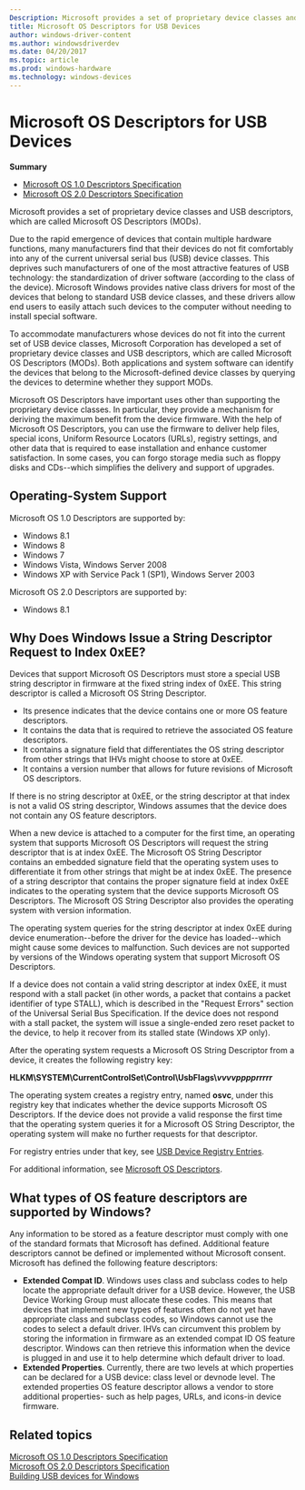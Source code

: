 ```yaml
---
Description: Microsoft provides a set of proprietary device classes and USB descriptors, which are called Microsoft OS Descriptors (MODs).
title: Microsoft OS Descriptors for USB Devices
author: windows-driver-content
ms.author: windowsdriverdev
ms.date: 04/20/2017
ms.topic: article
ms.prod: windows-hardware
ms.technology: windows-devices
---
```


# Microsoft OS Descriptors for USB Devices


**Summary**

-   [Microsoft OS 1.0 Descriptors Specification](http://go.microsoft.com/fwlink/p/?linkid=617154)
-   [Microsoft OS 2.0 Descriptors Specification](http://go.microsoft.com/fwlink/p/?linkid=306681)

Microsoft provides a set of proprietary device classes and USB descriptors, which are called Microsoft OS Descriptors (MODs).




Due to the rapid emergence of devices that contain multiple hardware functions, many manufacturers find that their devices do not fit comfortably into any of the current universal serial bus (USB) device classes. This deprives such manufacturers of one of the most attractive features of USB technology: the standardization of driver software (according to the class of the device). Microsoft Windows provides native class drivers for most of the devices that belong to standard USB device classes, and these drivers allow end users to easily attach such devices to the computer without needing to install special software.

To accommodate manufacturers whose devices do not fit into the current set of USB device classes, Microsoft Corporation has developed a set of proprietary device classes and USB descriptors, which are called Microsoft OS Descriptors (MODs). Both applications and system software can identify the devices that belong to the Microsoft-defined device classes by querying the devices to determine whether they support MODs.

Microsoft OS Descriptors have important uses other than supporting the proprietary device classes. In particular, they provide a mechanism for deriving the maximum benefit from the device firmware. With the help of Microsoft OS Descriptors, you can use the firmware to deliver help files, special icons, Uniform Resource Locators (URLs), registry settings, and other data that is required to ease installation and enhance customer satisfaction. In some cases, you can forgo storage media such as floppy disks and CDs--which simplifies the delivery and support of upgrades.

## Operating-System Support


Microsoft OS 1.0 Descriptors are supported by:

-   Windows 8.1
-   Windows 8
-   Windows 7
-   Windows Vista, Windows Server 2008
-   Windows XP with Service Pack 1 (SP1), Windows Server 2003

Microsoft OS 2.0 Descriptors are supported by:

-   Windows 8.1

## Why Does Windows Issue a String Descriptor Request to Index 0xEE?


Devices that support Microsoft OS Descriptors must store a special USB string descriptor in firmware at the fixed string index of 0xEE. This string descriptor is called a Microsoft OS String Descriptor.

-   Its presence indicates that the device contains one or more OS feature descriptors.
-   It contains the data that is required to retrieve the associated OS feature descriptors.
-   It contains a signature field that differentiates the OS string descriptor from other strings that IHVs might choose to store at 0xEE.
-   It contains a version number that allows for future revisions of Microsoft OS descriptors.

If there is no string descriptor at 0xEE, or the string descriptor at that index is not a valid OS string descriptor, Windows assumes that the device does not contain any OS feature descriptors.

When a new device is attached to a computer for the first time, an operating system that supports Microsoft OS Descriptors will request the string descriptor that is at index 0xEE. The Microsoft OS String Descriptor contains an embedded signature field that the operating system uses to differentiate it from other strings that might be at index 0xEE. The presence of a string descriptor that contains the proper signature field at index 0xEE indicates to the operating system that the device supports Microsoft OS Descriptors. The Microsoft OS String Descriptor also provides the operating system with version information.

The operating system queries for the string descriptor at index 0xEE during device enumeration--before the driver for the device has loaded--which might cause some devices to malfunction. Such devices are not supported by versions of the Windows operating system that support Microsoft OS Descriptors.

If a device does not contain a valid string descriptor at index 0xEE, it must respond with a stall packet (in other words, a packet that contains a packet identifier of type STALL), which is described in the "Request Errors" section of the Universal Serial Bus Specification. If the device does not respond with a stall packet, the system will issue a single-ended zero reset packet to the device, to help it recover from its stalled state (Windows XP only).

After the operating system requests a Microsoft OS String Descriptor from a device, it creates the following registry key:

**HLKM\\SYSTEM\\CurrentControlSet\\Control\\UsbFlags\\*vvvvpppprrrrr***

The operating system creates a registry entry, named **osvc**, under this registry key that indicates whether the device supports Microsoft OS Descriptors. If the device does not provide a valid response the first time that the operating system queries it for a Microsoft OS String Descriptor, the operating system will make no further requests for that descriptor.

For registry entries under that key, see [USB Device Registry Entries](usb-device-specific-registry-settings.md).

For additional information, see [Microsoft OS Descriptors](http://go.microsoft.com/fwlink/p/?linkid=617154).

## <a href="" id="osfeatures"></a>What types of OS feature descriptors are supported by Windows?


Any information to be stored as a feature descriptor must comply with one of the standard formats that Microsoft has defined. Additional feature descriptors cannot be defined or implemented without Microsoft consent. Microsoft has defined the following feature descriptors:

-   **Extended Compat ID**. Windows uses class and subclass codes to help locate the appropriate default driver for a USB device. However, the USB Device Working Group must allocate these codes. This means that devices that implement new types of features often do not yet have appropriate class and subclass codes, so Windows cannot use the codes to select a default driver. IHVs can circumvent this problem by storing the information in firmware as an extended compat ID OS feature descriptor. Windows can then retrieve this information when the device is plugged in and use it to help determine which default driver to load.
-   **Extended Properties**. Currently, there are two levels at which properties can be declared for a USB device: class level or devnode level. The extended properties OS feature descriptor allows a vendor to store additional properties- such as help pages, URLs, and icons-in device firmware.

## Related topics
[Microsoft OS 1.0 Descriptors Specification](http://go.microsoft.com/fwlink/p/?linkid=617154)  
[Microsoft OS 2.0 Descriptors Specification](http://go.microsoft.com/fwlink/p/?linkid=306681)  
[Building USB devices for Windows](building-usb-devices-for-windows.md)  



